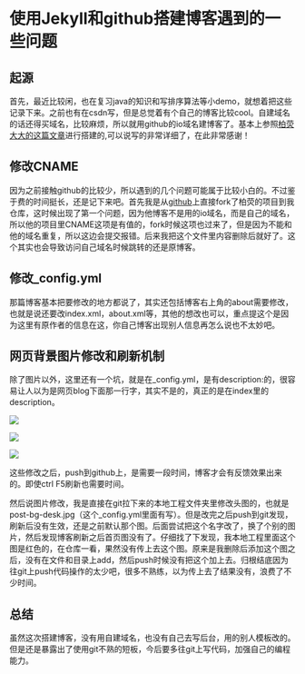 # 使用Jekyll和github搭建博客遇到的一些问题

## 起源

首先，最近比较闲，也在复习java的知识和写排序算法等小demo，就想着把这些记录下来。之前也有在csdn写，但是总觉着有个自己的博客比较cool。自建域名的话还得买域名，比较麻烦，所以就用github的io域名建博客了。基本上参照[柏荧大大的这篇文章](https://www.jianshu.com/p/e68fba58f75c)进行搭建的,可以说写的非常详细了，在此非常感谢！

## 修改CNAME

因为之前接触github的比较少，所以遇到的几个问题可能属于比较小白的。不过鉴于费的时间挺长，还是记下来吧。首先我是从[github]([github](https://github.com/qiubaiying/qiubaiying.github.io))上直接fork了柏荧的项目到我仓库，这时候出现了第一个问题，因为他博客不是用的io域名，而是自己的域名，所以他的项目里CNAME这项是有值的，fork时候这项也过来了，但是因为不能和他的域名重复，所以这边会提交报错。后来我把这个文件里内容删除后就好了。这个其实也会导致访问自己域名时候跳转的还是原博客。

## 修改_config.yml

那篇博客基本把要修改的地方都说了，其实还包括博客右上角的about需要修改，也就是说还要改index.xml，about.xml等，其他的想改也可以，重点提这个是因为这里有原作者的信息在这，你自己博客出现别人信息再怎么说也不太妙吧。

## 网页背景图片修改和刷新机制

除了图片以外，这里还有一个坑，就是在_config.yml，是有description:的，很容易让人以为是网页blog下面那一行字，其实不是的，真正的是在index里的description。

![]({{https://chloeclockc.github.io/}}\assets\1552664371995.png)

![]({{https://chloeclockc.github.io/}}\assets\config.jpg)

![]({{https://chloeclockc.github.io/}}\assets\index.jpg)

这些修改之后，push到github上，是需要一段时间，博客才会有反馈效果出来的。即使ctrl F5刷新也需要时间。

然后说图片修改，我是直接在git拉下来的本地工程文件夹里修改头图的，也就是post-bg-desk.jpg（这个_config.yml里面有写）。但是改完之后push到git发现，刷新后没有生效，还是之前默认那个图。后面尝试把这个名字改了，换了个别的图片，然后发现博客刷新之后首页图没有了。仔细找了下发现，我本地工程里面这个图是红色的，在仓库一看，果然没有传上去这个图。原来是我删除后添加这个图之后，没有在文件和目录上add，然后push时候没有把这个加上去。归根结底因为往git上push代码操作的太少吧，很多不熟练，以为传上去了结果没有，浪费了不少时间。

## 总结

虽然这次搭建博客，没有用自建域名，也没有自己去写后台，用的别人模板改的。但是还是暴露出了使用git不熟的短板，今后要多往git上写代码，加强自己的编程能力。